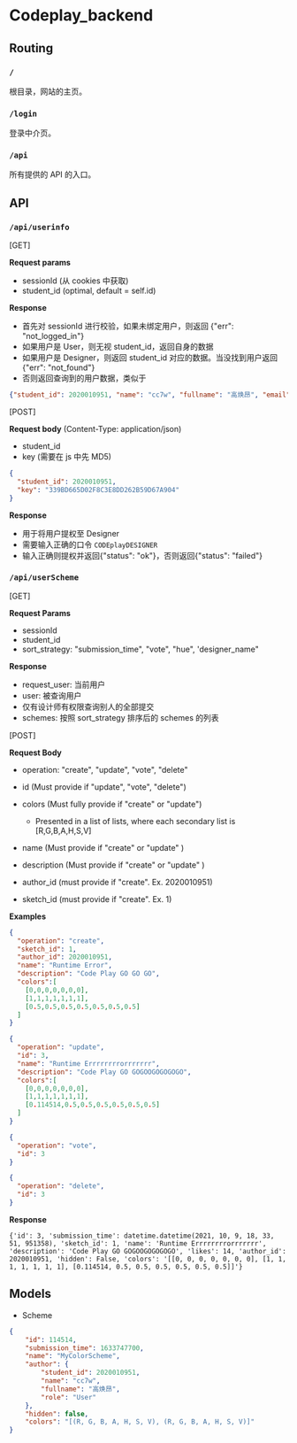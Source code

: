 # Codeplay_backend

## Routing

### `/`

根目录，网站的主页。

### `/login`

登录中介页。

### `/api`

所有提供的 API 的入口。

## API

### `/api/userinfo`

[GET]

**Request params**

+ sessionId (从 cookies 中获取)
+ student_id (optimal, default = self.id)

**Response**

+ 首先对 sessionId 进行校验，如果未绑定用户，则返回 {"err": "not_logged_in"}
+ 如果用户是 User，则无视 student_id，返回自身的数据
+ 如果用户是 Designer，则返回 student_id 对应的数据。当没找到用户返回 {"err": "not_found"}
+ 否则返回查询到的用户数据，类似于

```json
{"student_id": 2020010951, "name": "cc7w", "fullname": "高焕昂", "email": "gha20@mails.tsinghua.edu.cn", "role": "User"}
```

[POST]

**Request body** (Content-Type: application/json)

+ student_id
+ key (需要在 js 中先 MD5)

```json
{
  "student_id": 2020010951,
  "key": "339BD665D02F8C3E8DD262B59D67A904"
}
```

**Response**

+ 用于将用户提权至 Designer
+ 需要输入正确的口令 `CODEplayDESIGNER`
+ 输入正确则提权并返回{"status": "ok"}，否则返回{"status": "failed"}

### `/api/userScheme`

[GET]

**Request Params**

+ sessionId
+ student_id
+ sort_strategy: "submission_time", "vote", "hue", 'designer_name"

**Response**

+ request_user: 当前用户
+ user: 被查询用户
+ 仅有设计师有权限查询别人的全部提交
+ schemes: 按照 sort_strategy 排序后的 schemes 的列表

[POST]

**Request Body**

+ operation: "create", "update", "vote", "delete"
+ id (Must provide if "update", "vote", "delete")
+ colors (Must fully provide if "create" or "update")
  + Presented in a list of lists, where each secondary list is [R,G,B,A,H,S,V]
+ name (Must provide if "create" or "update" )
+ description (Must provide if "create" or "update" )

+ author_id (must provide if "create". Ex. 2020010951)

+ sketch_id (must provide if "create". Ex. 1)

**Examples**

```json
{
  "operation": "create",
  "sketch_id": 1,
  "author_id": 2020010951,
  "name": "Runtime Error",
  "description": "Code Play GO GO GO",
  "colors":[
  	[0,0,0,0,0,0,0],
    [1,1,1,1,1,1,1],
    [0.5,0.5,0.5,0.5,0.5,0.5,0.5]
  ]
}
```

```json
{
  "operation": "update",
  "id": 3,
  "name": "Runtime Errrrrrrrorrrrrrr",
  "description": "Code Play GO GOGOOGOGOGOGO",
  "colors":[
  	[0,0,0,0,0,0,0],
    [1,1,1,1,1,1,1],
    [0.114514,0.5,0.5,0.5,0.5,0.5,0.5]
  ]
}
```

```json
{
  "operation": "vote",
  "id": 3
}
```

```json
{
  "operation": "delete",
  "id": 3
}
```

**Response**

```
{'id': 3, 'submission_time': datetime.datetime(2021, 10, 9, 18, 33, 51, 951358), 'sketch_id': 1, 'name': 'Runtime Errrrrrrrorrrrrrr', 'description': 'Code Play GO GOGOOGOGOGOGO', 'likes': 14, 'author_id': 2020010951, 'hidden': False, 'colors': '[[0, 0, 0, 0, 0, 0, 0], [1, 1, 1, 1, 1, 1, 1], [0.114514, 0.5, 0.5, 0.5, 0.5, 0.5, 0.5]]'}
```



## Models

+ Scheme

```json
{
    "id": 114514,
    "submission_time": 1633747700,
    "name": "MyColorScheme",
    "author": {
        "student_id": 2020010951,
        "name": "cc7w",
        "fullname": "高焕昂",
        "role": "User"
    },
    "hidden": false,
    "colors": "[(R, G, B, A, H, S, V), (R, G, B, A, H, S, V)]"
}
```

